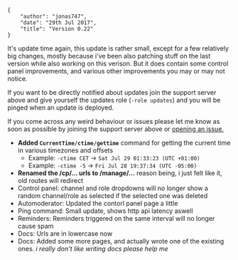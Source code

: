     {
        "author": "jonas747",
        "date": "29th Jul 2017",
        "title": "Version 0.22"
    }

It's update time again, this update is rather small, except for a few relatively big changes, mostly because i've been also patching stuff on the last version while also working on this verison. But it does contain some control panel improvements, and various other improvements you may or may not notice.

If you want to be directly notified about updates join the support server above and give yourself the updates role (`-role updates`) and you will be pinged when an update is deployed.

If you come across any weird behaviour or issues please let me know as soon as possible by joining the support server above or [opening an issue.](https://github.com/botlabs-gg/quackpdb/issues)

 - **Added `CurrentTime/ctime/gettime`** command for getting the current time in various timezones and offsets
     +  Example: `-ctime CET` -> `Sat Jul 29 01:33:23 (UTC +01:00)`
     +  Example: `-ctime -5` -> `Fri Jul 28 19:37:34 (UTC -05:00)`
 - **Renamed the /cp/... urls to /manage/...** reason being, i just felt like it, old routes will redirect
 - Control panel: channel and role dropdowns will no longer show a random channel/role as selected if the selected one was deleted
 - Automoderator: Updated the contorl panel page a little
 - Ping command: Small update, shows http api latency aswell
 - Reminders: Reminders triggered on the same interval will no longer cause spam
 - Docs: Urls are in lowercase now
 - Docs: Added some more pages, and actually wrote one of the existing ones. _i really don't like writing docs please help me_
